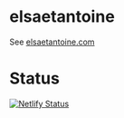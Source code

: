 # elsaetantoine

See [elsaetantoine.com](https://elsaetantoine.com/)

# Status

[![Netlify Status](https://api.netlify.com/api/v1/badges/ebca1177-0a27-4bde-86e4-9f033f989b65/deploy-status)](https://app.netlify.com/sites/elsaetantoine/deploys)
